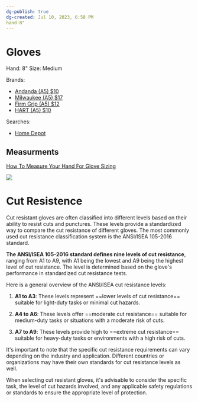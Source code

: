 ```yaml
---
dg-publish: true
dg-created: Jul 10, 2023, 6:58 PM
hand:8"
---
```



# Gloves

Hand: 8"
Size: Medium

Brands:
- [Andanda (A5) $10](https://a.co/d/6wB9LsB)
- [Milwaukee (A5) $17](https://www.homedepot.com/p/Milwaukee-Medium-Gray-Nitrile-Level-5-Cut-Resistant-Dipped-Work-Gloves-48-22-8951/303636024)
- [Firm Grip (A5) $12](https://www.homedepot.com/p/FIRM-GRIP-Medium-ANSI-A5-Cut-Resistant-Work-Gloves-63841-06/319601251)
- [HART (A5) $10](https://www.homedepot.com/p/FIRM-GRIP-Medium-ANSI-A5-Cut-Resistant-Work-Gloves-63841-06/319601251)

Searches:
- [Home Depot](https://www.homedepot.com/b/1/Medium/N-5yc1vZ1z0y5ksZ1z13yq9/Ntk-elasticplus/Ntt-cut%2Bresistant%2Bgloves?NCNI-5&sortby=bestmatch&sortorder=none)

## Measurments

[How To Measure Your Hand For Glove Sizing](https://youtu.be/2hfk3T2vbns)

![](https://www.ansell.com/-/media/projects/ansell/website/industrial/industrial-industries/safety-briefing/how-to-measure-glove-size/glove-sizing-chart-for-hand-measuring.ashx?h=656&w=656&rev=3946fb756e584787ac6c8cde160669eb&hash=2DD865AA48D1D1AA42787403758CF0BA)

# Cut Resistence

Cut resistant gloves are often classified into different levels based on their ability to resist cuts and punctures. These levels provide a standardized way to compare the cut resistance of different gloves. The most commonly used cut resistance classification system is the ANSI/ISEA 105-2016 standard.

**The ANSI/ISEA 105-2016 standard defines nine levels of cut resistance**, ranging from A1 to A9, with A1 being the lowest and A9 being the highest level of cut resistance. The level is determined based on the glove's performance in standardized cut resistance tests.

Here is a general overview of the ANSI/ISEA cut resistance levels:

1. **A1 to A3**: These levels represent ==lower levels of cut resistance== suitable for light-duty tasks or minimal cut hazards.
	
1. **A4 to A6**: These levels offer ==moderate cut resistance== suitable for medium-duty tasks or situations with a moderate risk of cuts.
	
1. **A7 to A9**: These levels provide high to ==extreme cut resistance== suitable for heavy-duty tasks or environments with a high risk of cuts.

It's important to note that the specific cut resistance requirements can vary depending on the industry and application. Different countries or organizations may have their own standards for cut resistance levels as well.

When selecting cut resistant gloves, it's advisable to consider the specific task, the level of cut hazards involved, and any applicable safety regulations or standards to ensure the appropriate level of protection.





